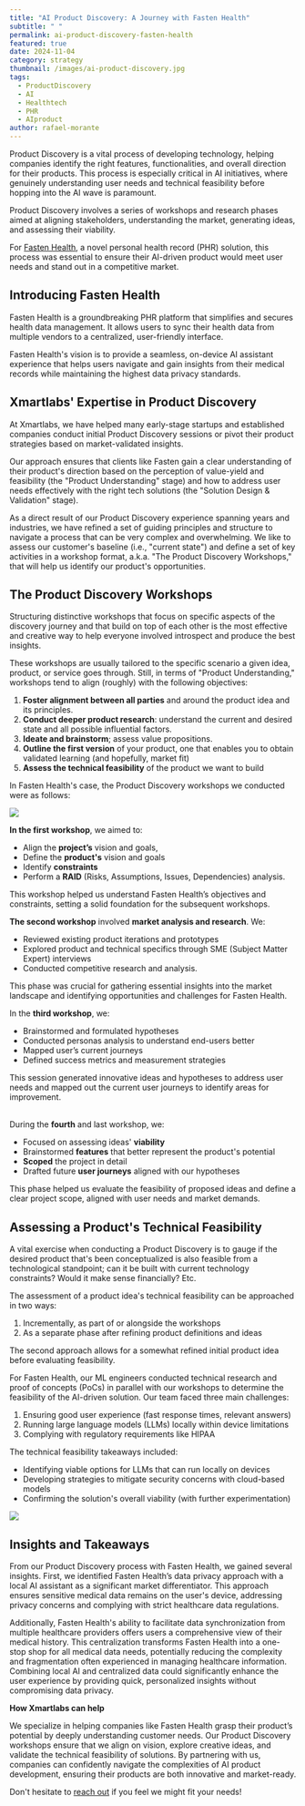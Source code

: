```yaml
---
title: "AI Product Discovery: A Journey with Fasten Health"
subtitle: " "
permalink: ai-product-discovery-fasten-health
featured: true
date: 2024-11-04
category: strategy
thumbnail: /images/ai-product-discovery.jpg
tags:
  - ProductDiscovery
  - AI
  - Healthtech
  - PHR
  - AIproduct
author: rafael-morante
---
```

Product Discovery is a vital process of developing technology, helping companies identify the right features, functionalities, and overall direction for their products. This process is especially critical in AI initiatives, where genuinely understanding user needs and technical feasibility before hopping into the AI wave is paramount. 

Product Discovery involves a series of workshops and research phases aimed at aligning stakeholders, understanding the market, generating ideas, and assessing their viability.

For [Fasten Health](https://www.fastenhealth.com/), a novel personal health record (PHR) solution, this process was essential to ensure their AI-driven product would meet user needs and stand out in a competitive market.

## Introducing Fasten Health

Fasten Health is a groundbreaking PHR platform that simplifies and secures health data management. It allows users to sync their health data from multiple vendors to a centralized, user-friendly interface. 

Fasten Health's vision is to provide a seamless, on-device AI assistant experience that helps users navigate and gain insights from their medical records while maintaining the highest data privacy standards.

## Xmartlabs' Expertise in Product Discovery

At Xmartlabs, we have helped many early-stage startups and established companies conduct initial Product Discovery sessions or pivot their product strategies based on market-validated insights.

Our approach ensures that clients like Fasten gain a clear understanding of their product's direction based on the perception of value-yield and feasibility (the "Product Understanding" stage) and how to address user needs effectively with the right tech solutions (the "Solution Design & Validation" stage).

As a direct result of our Product Discovery experience spanning years and industries, we have refined a set of guiding principles and structure to navigate a process that can be very complex and overwhelming. We like to assess our customer's baseline (i.e., "current state") and define a set of key activities in a workshop format, a.k.a. "The Product Discovery Workshops," that will help us identify our product's opportunities.

## The Product Discovery Workshops

Structuring distinctive workshops that focus on specific aspects of the discovery journey and that build on top of each other is the most effective and creative way to help everyone involved introspect and produce the best insights.

These workshops are usually tailored to the specific scenario a given idea, product, or service goes through. Still, in terms of "Product Understanding," workshops tend to align (roughly) with the following objectives:

1. **Foster alignment between all parties** and around the product idea and its principles.
2. **Conduct deeper product research**: understand the current and desired state and all possible influential factors.
3. **Ideate and brainstorm**; assess value propositions.
4. **Outline the first version** of your product, one that enables you to obtain validated learning (and hopefully, market fit)
5. **Assess the technical feasibility** of the product we want to build

In Fasten Health's case, the Product Discovery workshops we conducted were as follows: 

![](/images/ai-prod.-discovery-1.png)

**In the first workshop**, we aimed to:

* Align the **project’s** vision and goals, 
* Define the **product's** vision and goals
* Identify **constraints**
* Perform a **RAID** (Risks, Assumptions, Issues, Dependencies) analysis. 

This workshop helped us understand Fasten Health’s objectives and constraints, setting a solid foundation for the subsequent workshops.

**The second workshop** involved **market analysis and research**. We:

* Reviewed existing product iterations and prototypes
* Explored product and technical specifics through SME (Subject Matter Expert) interviews
* Conducted competitive research and analysis. 

This phase was crucial for gathering essential insights into the market landscape and identifying opportunities and challenges for Fasten Health.

In the **third workshop**, we:

* Brainstormed and formulated hypotheses
* Conducted personas analysis to understand end-users better
* Mapped user’s current journeys
* Defined success metrics and measurement strategies

This session generated innovative ideas and hypotheses to address user needs and mapped out the current user journeys to identify areas for improvement.

\
During the **fourth** and last workshop, we:

* Focused on assessing ideas' **viability**
* Brainstormed **features** that better represent the product's potential
* **Scoped** the project in detail
* Drafted future **user journeys** aligned with our hypotheses 

This phase helped us evaluate the feasibility of proposed ideas and define a clear project scope, aligned with user needs and market demands.

## Assessing a Product's Technical Feasibility

A vital exercise when conducting a Product Discovery is to gauge if the desired product that's been conceptualized is also feasible from a technological standpoint; can it be built with current technology constraints? Would it make sense financially? Etc.

The assessment of a product idea's technical feasibility can be approached in two ways:

1. Incrementally, as part of or alongside the workshops
2. As a separate phase after refining product definitions and ideas

The second approach allows for a somewhat refined initial product idea before evaluating feasibility.

For Fasten Health, our ML engineers conducted technical research and proof of concepts (PoCs) in parallel with our workshops to determine the feasibility of the AI-driven solution. Our team faced three main challenges:

1. Ensuring good user experience (fast response times, relevant answers)
2. Running large language models (LLMs) locally within device limitations
3. Complying with regulatory requirements like HIPAA

The technical feasibility takeaways included:

* Identifying viable options for LLMs that can run locally on devices
* Developing strategies to mitigate security concerns with cloud-based models
* Confirming the solution's overall viability (with further experimentation)

![](/images/ai-prod.-discovery-2.png)

## Insights and Takeaways

From our Product Discovery process with Fasten Health, we gained several insights. First, we identified Fasten Health’s data privacy approach with a local AI assistant as a significant market differentiator. This approach ensures sensitive medical data remains on the user's device, addressing privacy concerns and complying with strict healthcare data regulations.  

Additionally, Fasten Health's ability to facilitate data synchronization from multiple healthcare providers offers users a comprehensive view of their medical history. This centralization transforms Fasten Health into a one-stop shop for all medical data needs, potentially reducing the complexity and fragmentation often experienced in managing healthcare information. Combining local AI and centralized data could significantly enhance the user experience by providing quick, personalized insights without compromising data privacy.

**H﻿ow Xmartlabs can help**

We specialize in helping companies like Fasten Health grasp their product’s potential by deeply understanding customer needs. Our Product Discovery workshops ensure that we align on vision, explore creative ideas, and validate the technical feasibility of solutions. By partnering with us, companies can confidently navigate the complexities of AI product development, ensuring their products are both innovative and market-ready.

Don't hesitate to [reach out](https://form.typeform.com/to/c7G2RUWm) if you feel we might fit your needs!